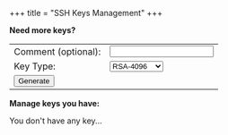 +++
title = "SSH Keys Management"
+++
<script src="/js/api.js" defer> </script>
<script src="/js/keys.js" defer> </script>

**Need more keys?**
<table>
    <tbody>
        <tr>
            <td>Comment&nbsp;(optional):</td>
            <td><input id="key-comment" type="text"" /></td>
        </tr>
        <tr>
            <td>Key Type:</td>
            <td>
                <select id="key-type">
                    <option value="rsa-2048">RSA-2048</option>
                    <option value="rsa-4096" selected="true">RSA-4096</option>
                    <option value="ecdsa-256">ECDSA-256</option>
                    <option value="ecdsa-384">ECDSA-384</option>
                    <option value="ecdsa-521">ECDSA-521</option>
                    <option value="ed25519">Ed25519</option>
                </select>
            </td>
        </tr>
        <tr>
            <td><input type="button" value="Generate" onclick="tproxy.Ui(GenKey)"/></td>
        </tr>
    <tbody>
</table>

**Manage keys you have:**
<div id="nokeys">You don't have any key...</div>
<table>
    <tbody id="tbody">
        <tr id="template" hidden><td>
	    <fieldset><legend><div id="add.keytag"></div></legend>
		<table>
		    <tbody>
			<tr>
			    <td><div style="padding-right:3em">Created:</div></td>
			    <td><div id="add.ctime"/></td>
			</tr>
			<tr>
			    <td>Comment:</td>
			    <td><input id="add.comment" type="text"/></td>
			    <td><input id="add.sendcomment" type="button" value="Update"/></td>
			</tr>
			<tr>
			    <td>Key Type:</td>
			    <td><div id="add.type"/></td>
			</tr>
		    </tbody>
		</table>
		    <table>
			<tbody>
			<tr>
			    <td>
				<details>
				    <summary>**Fingerprints**</summary>
					<table>
					    <tbody>
						<tr>
						    <td>SHA-256</td><td>
						    <div id="add.sha256"/></td>
						</tr>
						<tr>
						    <td>MD5</td><td>
						    <div id="add.md5"/></td>
						</tr>
					    </tbody>
					</table>
				</details>
			    </td>
			</tr>
			<tr>
			    <td>
				<details>
				    <summary>**Public Key**</summary>
				    <table>
					<tbody>
					    <tr><td>
						Add it into the the **$HOME/.ssh/authorized_keys** file at the server:
					    </td></tr>
					    <tr><td>
						<textarea id="add.pubkey" style="overflow:auto;resize:none" rows=3 cols=70 readonly></textarea>
					    </td></tr>
					    <tr><td>
						<input id="add.pub-copy" type="button" value="Copy to Clipboard"/>
						<input id="add.pub-save" type="button" value="Download As a File"/>
					    </td></tr>
					</tbody>
				    </table>
				</details>
			    </td>
			</tr>
			<tr>
			    <td>
				<input id="add.enable" type="checkbox"/>
				Enable this key
				<input id="add.delete" type="checkbox"/>
				Delete this Key
				<input id="add.confirm-delete" type="button" value="Confirm Delete" hidden/>
			    </td>
			</tr>
		    </tbody>
		</table>
	    </fieldset>
        </td></tr>
    </tbody>
</table>

[comment]: # (vim:ts=8:sw=4:et)
